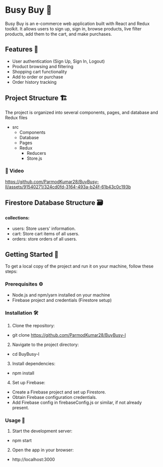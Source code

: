 # Busy Buy 🛒

Busy Buy is an e-commerce web application built with React and Redux toolkit. It allows users to sign up, sign in, browse products, live filter products, add them to the cart, and make purchases.

## Features 🚀

- User authentication (Sign Up, Sign In, Logout)
- Product browsing and filtering
- Shopping cart functionality
- Add to order or purchase
- Order history tracking

## Project Structure 🏗️

The project is organized into several components, pages, and database and Redux files
- src
  - Components
  - Database
  - Pages
  - Redux
    - Reducers
    - Store.js

### 🍿 Video
https://github.com/ParmodKumar28/BuyBusy-II/assets/91540271/324cd0fd-3164-493a-b24f-61b43c0c193b

## Firestore Database Structure 🗃️
#### collections:
- users: Store users' information.
- cart: Store cart items of all users.
- orders: store orders of all users.

## Getting Started 🚀
To get a local copy of the project and run it on your machine, follow these steps:

### Prerequisites ⚙️
- Node.js and npm/yarn installed on your machine
- Firebase project and credentials (Firestore setup)

### Installation 🛠️
1. Clone the repository:
- git clone https://github.com/ParmodKumar28/BuyBusy-I

2. Navigate to the project directory:
- cd BuyBusy-I

3. Install dependencies:
- npm install

4. Set up Firebase:
- Create a Firebase project and set up Firestore.
- Obtain Firebase configuration credentials.
- Add Firebase config in firebaseConfig.js or similar, if not already present.

### Usage 🚀
1. Start the development server:
- npm start

2. Open the app in your browser:
- http://localhost:3000